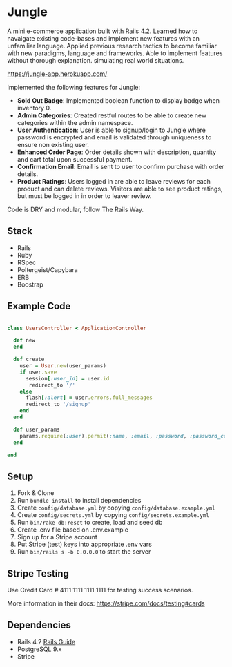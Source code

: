 # Jungle

A mini e-commerce application built with Rails 4.2. Learned how to navaigate existing code-bases and implement new features with an unfamiliar language. Applied previous research tactics to become familiar with new paradigms, language and frameworks. Able to implement features without thorough explanation. simulating real world situations.

https://jungle-app.herokuapp.com/

Implemented the following features for Jungle:

* **Sold Out Badge**: Implemented boolean function to display badge when inventory 0.
* **Admin Categories**: Created restful routes to be able to create new categories within the admin namespace.
* **User Authentication**: User is able to signup/login to Jungle where password is encrypted and email is validated through uniqueness to ensure non existing user.
* **Enhanced Order Page**: Order details shown with description, quantity and cart total upon successful payment.
* **Confirmation Email**: Email is sent to user to confirm purchase with order details.
* **Product Ratings**: Users logged in are able to leave reviews for each product and can delete reviews. Visitors are able to see product ratings, but must be logged in in order to leaver review.

Code is DRY and modular, follow The Rails Way.

## Stack
* Rails
* Ruby
* RSpec 
* Poltergeist/Capybara
* ERB
* Boostrap


## Example Code

``` ruby

class UsersController < ApplicationController

  def new
  end

  def create
    user = User.new(user_params)
    if user.save
      session[:user_id] = user.id
       redirect_to '/'
    else
      flash[:alert] = user.errors.full_messages
      redirect_to '/signup'
    end
  end

  def user_params
    params.require(:user).permit(:name, :email, :password, :password_confirmation)
  end

end


```

## Setup

1. Fork & Clone
2. Run `bundle install` to install dependencies
3. Create `config/database.yml` by copying `config/database.example.yml`
4. Create `config/secrets.yml` by copying `config/secrets.example.yml`
5. Run `bin/rake db:reset` to create, load and seed db
6. Create .env file based on .env.example
7. Sign up for a Stripe account
8. Put Stripe (test) keys into appropriate .env vars
9. Run `bin/rails s -b 0.0.0.0` to start the server

## Stripe Testing

Use Credit Card # 4111 1111 1111 1111 for testing success scenarios.

More information in their docs: <https://stripe.com/docs/testing#cards>

## Dependencies

* Rails 4.2 [Rails Guide](http://guides.rubyonrails.org/v4.2/)
* PostgreSQL 9.x
* Stripe
